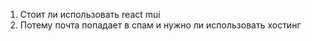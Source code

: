 
1. Стоит ли использовать react mui
2. Потему почта попадает в спам и нужно ли использовать хостинг 
